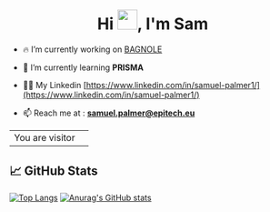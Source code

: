 <h1 align="center">Hi <img height="35px" src="https://raw.githubusercontent.com/MartinHeinz/MartinHeinz/master/wave.gif" width="35px">, I'm Sam</h1>

- 🔥 I’m currently working on [BAGNOLE](https://bagnoleapp.fr/)

- 🌱 I’m currently learning **PRISMA**

- 👨‍💻 My Linkedin [https://www.linkedin.com/in/samuel-palmer1/](https://www.linkedin.com/in/samuel-palmer1/)

- 📫 Reach me at : **samuel.palmer@epitech.eu**

<table>
  <tr>
    <td>You are visitor</td>
    <td><img src="https://profile-counter.glitch.me/beamcode/count.svg" alt="" /></td>
  </tr>
</table>

## &#x1f4c8; GitHub Stats
[![Top Langs](https://github-readme-stats.vercel.app/api/top-langs/?username=beamcode&layout=compact&theme=gruvbox)](https://github.com/beamcode/beamcode)
[![Anurag's GitHub stats](https://github-readme-stats.vercel.app/api?username=beamcode&show_icons=true&theme=gruvbox)](https://github.com/beamcode/beamcode)

